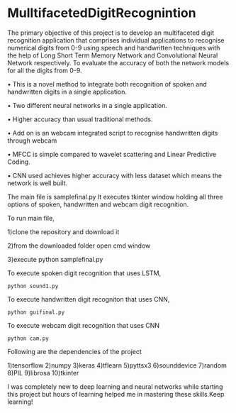 # MulltifacetedDigitRecognintion
The primary objective of this project is to develop an multifaceted digit recognition application that comprises individual applications to recognise numerical digits from 0-9 using speech and handwritten techniques with the help of Long Short Term Memory Network and Convolutional Neural Network respectively. To evaluate the accuracy of both the network models for all the digits from 0-9.

•	This is a novel method to integrate both recognition of spoken and handwritten digits in a single application.


•	Two different neural networks in a single application.



•	Higher accuracy than usual traditional methods.


•	Add on is an webcam integrated script to recognise handwritten digits through webcam


•	MFCC is simple compared to wavelet scattering and Linear Predictive Coding.


•	CNN used achieves higher accuracy with less dataset which means the network is well built.

The main file is samplefinal.py It executes tkinter window holding all three options of spoken, handwritten and webcam digit recognition.

To run main file,


1)clone the repository and download it


2)from the downloaded folder open cmd window


3)execute python samplefinal.py

To execute spoken digit recognition that uses LSTM,

    python sound1.py

To execute handwritten digit recogniton that uses CNN,

    python guifinal.py

To execute webcam digit recognition that uses CNN

    python cam.py

Following are the dependencies of the project

1)tensorflow
2)numpy
3)keras
4)tflearn
5)pyttsx3
6)sounddevice
7)random
8)PIL
9)librosa
10)tkinter

I was completely new to deep learning and neural networks while starting this project but hours of learning helped me in mastering these skills.Keep learning!
